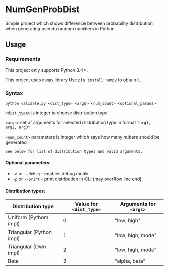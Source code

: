 # NumGenProbDist

Simple project which shows difference between probability distribution when generating pseudo random numbers in Python

## Usage

### Requirements

This project only supports Python 3.4+.


This project uses `numpy` library
Use `pip install numpy` to obtain it.

### Syntax

`python validate.py <dist_type> <args> <num_count> <optional_params>`

  `<dist_type>` is integer to choose distribution type

  `<args>` set of arguments for selected distribution type in format `"arg1, arg2, arg3"`

  `<num_count>` parameters is integer which says how many nubers should be generated

    See below for list of distribution types and valid arguments.

#### Optional parameters:
- `-d` or `--debug` - enables debug mode
- `-p` or `--print` - print distribution in CLI (may overflow line end)

#### Distribution types:

| Distribution type | Value for `<dist_type>` | Arguments for `<args>` |
| --- | --- | --- |
| Uniform (Pythom impl) | 0 | "low, high" |
| Triangular (Python impl) | 1 | "low, high, mode" |
| Triangular (Own impl) | 2 | "low, high, mode" |
| Beta | 3 | "alpha, beta" |
